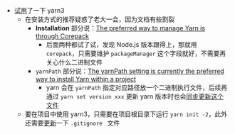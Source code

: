 - [试用](https://github.com/korandoru/open-source-town/pull/2)了一下 yarn3
	- 在安装方式的推荐疑惑了老大一会，因为文档有些割裂
		- **Installation** 部分说：[The preferred way to manage Yarn is through Corepack](https://yarnpkg.com/getting-started/install#nodejs-1610:~:text=The%20preferred%20way%20to%20manage%20Yarn%20is%20through%20Corepack)
			- 后面两种都试了试，发现 Node.js 版本跟得上，那就用 `corepack`，只需要维护 `packageManager` 这个字段就好，不需要再关心什么二进制文件
		- `yarnPath` 部分说：[The yarnPath setting is currently the preferred way to install Yarn within a project](https://yarnpkg.com/configuration/yarnrc#yarnPath:~:text=The%20yarnPath%20setting%20is%20currently%20the%20preferred%20way%20to%20install%20Yarn%20within%20a%20project)
			- yarn 会在 `yarnPath` 指定对应路径放一个二进制执行文件，后续再通过 `yarn set version xxx` 更新 yarn 版本时也会[同步更新这个文件](https://yarnpkg.com/cli/set/version#:~:text=and%20will%20change,the%20new%20file)
	- 要在项目中使用 yarn3，只需要在项目根目录下运行 `yarn init -2`，此外还需要[更新](https://yarnpkg.com/getting-started/qa#which-files-should-be-gitignored)一下 `.gitignore ` 文件